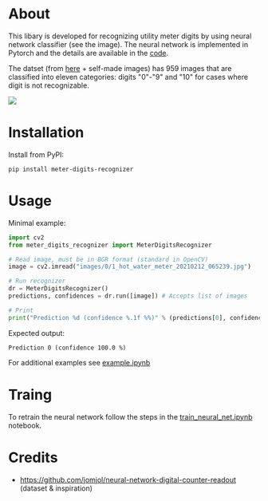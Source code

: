 # About

This libary is developed for recognizing utility meter digits by using neural network classifier (see the image). The neural network is implemented in Pytorch and the details are available in the [code](meter_digits_recognizer/_net.py). 

The datset (from [here](https://github.com/jomjol/neural-network-digital-counter-readout) + self-made images) has 959 images that are classified into eleven categories: digits "0"-"9" and "10" for cases where digit is not recognizable.

![](example_output.png)

# Installation

Install from PyPI:

```
pip install meter-digits-recognizer
```

# Usage

Minimal example:

```python
import cv2
from meter_digits_recognizer import MeterDigitsRecognizer

# Read image, must be in BGR format (standard in OpenCV)
image = cv2.imread("images/0/1_hot_water_meter_20210212_065239.jpg")

# Run recognizer
dr = MeterDigitsRecognizer()
predictions, confidences = dr.run([image]) # Accepts list of images

# Print
print("Prediction %d (confidence %.1f %%)" % (predictions[0], confidences[0]))
```

Expected output:

```
Prediction 0 (confidence 100.0 %)
```

For additional examples see [example.ipynb](example.ipynb)

# Traing

To retrain the neural network follow the steps in the [train_neural_net.ipynb](train_neural_net.ipynb) notebook.

# Credits

* https://github.com/jomjol/neural-network-digital-counter-readout (dataset & inspiration) 
